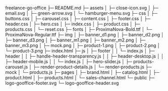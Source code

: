 
freelance-go-office
├─ README.md
├─ assets
│  ├─ close-icon.svg
│  ├─ email.svg
│  ├─ green-arrow.svg
│  └─ hamburger-menu.svg
├─ css
│  ├─ buttons.css
│  ├─ carousel.css
│  ├─ content.css
│  ├─ footer.css
│  ├─ header.css
│  ├─ hero.css
│  ├─ index.css
│  ├─ product.css
│  ├─ products.css
│  └─ reset.css
├─ fonts
│  ├─ ProximaNova-Bold.ttf
│  └─ ProximaNova-Regular.ttf
├─ img
│  ├─ banner_d1.png
│  ├─ banner_d2.png
│  ├─ banner_d3.png
│  ├─ banner_m1.png
│  ├─ banner_m2.png
│  ├─ banner_m3.png
│  ├─ mock.png
│  ├─ product-1.png
│  ├─ product-2.png
│  └─ product-3.png
├─ index.html
├─ js
│  ├─ footer
│  │  └─ index.js
│  ├─ header
│  │  ├─ handle-header-transparency.js
│  │  ├─ header-desktop.js
│  │  ├─ header-mobile.js
│  │  └─ index.js
│  ├─ hero-slider.js
│  ├─ products-carousel.js
│  ├─ render-product-details.js
│  └─ render-products.js
├─ mock
│  └─ products.js
├─ pages
│  ├─ brand.html
│  ├─ catalog.html
│  ├─ product.html
│  ├─ products.html
│  └─ sales-channel.html
└─ public
   ├─ logo-gooffice-footer.svg
   └─ logo-gooffice-header.svg
